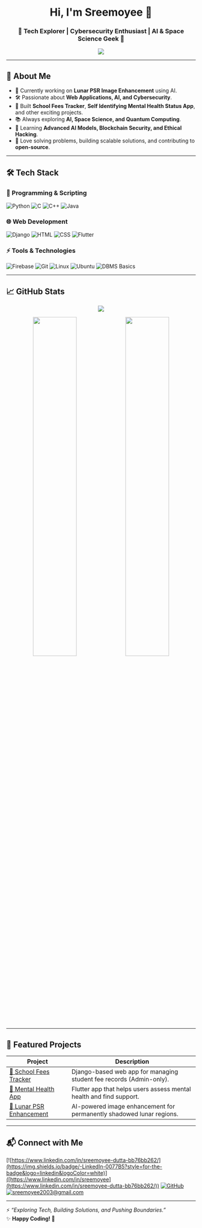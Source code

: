 <h1 align="center">Hi, I'm Sreemoyee 👋</h1>
<h3 align="center">🚀 Tech Explorer | Cybersecurity Enthusiast | AI & Space Science Geek 🚀</h3>

<p align="center">
  <img src="https://readme-typing-svg.herokuapp.com?font=Fira+Code&size=22&pause=1000&color=F75C7E&center=true&vCenter=true&width=600&lines=Front-End+Developer;AI+and+Machine+Learning+Explorer;Cybersecurity+Certified;Open-Source+Contributor;Lunar+PSR+Image+Enhancement+Researcher;Lifelong+Tech+Learner!">
</p>

---

## 🌟 About Me

- 🔭 Currently working on **Lunar PSR Image Enhancement** using AI.
- 🛠 Passionate about **Web Applications, AI, and Cybersecurity**.
- 🚀 Built **School Fees Tracker**, **Self Identifying Mental Health Status App**, and other exciting projects.
- 📚 Always exploring **AI, Space Science, and Quantum Computing**.
- 🌱 Learning **Advanced AI Models, Blockchain Security, and Ethical Hacking**.
- 🎯 Love solving problems, building scalable solutions, and contributing to **open-source**.

---

## 🛠 Tech Stack

### 🚀 Programming & Scripting  
![Python](https://img.shields.io/badge/-Python-3776AB?style=flat-square&logo=python&logoColor=white)
![C](https://img.shields.io/badge/-C-00599C?style=flat-square&logo=c&logoColor=white)
![C++](https://img.shields.io/badge/-C++-00599C?style=flat-square&logo=c%2B%2B&logoColor=white)
![Java](https://img.shields.io/badge/-Java-007396?style=flat-square&logo=java&logoColor=white)

### 🌐 Web Development  
![Django](https://img.shields.io/badge/-Django-092E20?style=flat-square&logo=django&logoColor=white)
![HTML](https://img.shields.io/badge/-HTML5-E34F26?style=flat-square&logo=html5&logoColor=white)
![CSS](https://img.shields.io/badge/-CSS3-1572B6?style=flat-square&logo=css3&logoColor=white)
![Flutter](https://img.shields.io/badge/-Flutter-02569B?style=flat-square&logo=flutter&logoColor=white)

### ⚡ Tools & Technologies  
![Firebase](https://img.shields.io/badge/-Firebase-FFCA28?style=flat-square&logo=firebase&logoColor=black)
![Git](https://img.shields.io/badge/-Git-F05032?style=flat-square&logo=git&logoColor=white)
![Linux](https://img.shields.io/badge/-Linux-FCC624?style=flat-square&logo=linux&logoColor=black)
![Ubuntu](https://img.shields.io/badge/-Ubuntu-E95420?style=flat-square&logo=ubuntu&logoColor=white)
![DBMS Basics](https://img.shields.io/badge/-DBMS-4479A1?style=flat-square&logo=mysql&logoColor=white)

---

## 📈 GitHub Stats  

<p align="center">
  <img src="https://github-readme-streak-stats.herokuapp.com?user=TechExplorer03&theme=radical&hide_border=true">
</p>

<p align="center">
  <img src="https://github-readme-stats.vercel.app/api?username=TechExplorer03&show_icons=true&theme=radical&hide_border=true" width="48%">
  <img src="https://github-readme-stats.vercel.app/api/top-langs/?username=TechExplorer03&layout=compact&theme=radical&hide_border=true" width="48%">
</p>

---

## 🚀 Featured Projects

| Project | Description |
|---------|------------|
| [📌 School Fees Tracker](https://github.com/TechExplorer03/School-Fees-Tracker) | Django-based web app for managing student fee records (Admin-only). |
| [📌 Mental Health App](https://github.com/TechExplorer03) | Flutter app that helps users assess mental health and find support. |
| [📌 Lunar PSR Enhancement](https://github.com/TechExplorer03) | AI-powered image enhancement for permanently shadowed lunar regions. |

---

## 📬 Connect with Me

[![https://www.linkedin.com/in/sreemoyee-dutta-bb76bb262/](https://img.shields.io/badge/-LinkedIn-0077B5?style=for-the-badge&logo=linkedin&logoColor=white)]([https://www.linkedin.com/in/sreemoyee](https://www.linkedin.com/in/sreemoyee-dutta-bb76bb262/))
[![GitHub](https://img.shields.io/badge/-GitHub-181717?style=for-the-badge&logo=github&logoColor=white)](https://github.com/TechExplorer03)
[![sreemoyee2003@gmail.com](https://img.shields.io/badge/-Email-D14836?style=for-the-badge&logo=gmail&logoColor=white)](mailto:your-sreemoyee2003@gmail.com)

---

⚡ *“Exploring Tech, Building Solutions, and Pushing Boundaries.”*  
✨ **Happy Coding! 🚀**
